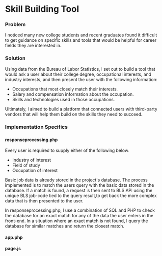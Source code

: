 <h1>Skill Building Tool</h1>


<h3>Problem</h3>

I noticed many new college students and recent graduates found it difficult to get guidance on specific skills and tools that would be helpful for career fields they are interested in.

<h3>Solution</h3>

Using data from the Bureau of Labor Statistics, I set out to build a tool that would ask a user about their college degree, occupational interests, and industry interests, and then present the user with the following information:

<ul>
<li>Occupations that most closely match their interests.</li>
<li>Salary and compensation information about the occupation.</li>
<li>Skills and technologies used in those occupations.</li>
</ul>

Ultimately, I aimed to build a platform that connected users with third-party vendors that will help them build on the skills they need to succeed. 

<h3>Implementation Specifics<h3>
  
 
<h4>responseprocessing.php</h4>


Every user is required to supply either of the following below:
<ul>
  <li>Industry of interest</li>
  <li>Field of study</li>
  <li>Occupation of interest</li>
</ul>

Basic job data is already stored in the project's database. The process implemented is to match the users query with the basic data stored in the database. If a match is found, a request is then sent to BLS API using the unique BLS job-code tied to the query result,to get back the more complex data that is then presented to the user.

In responseprocessing.php, I use a combination of SQL and PHP to check the database for an exact match for any of the data the user enters in the front-end. In a situation where an exact match is not found, I query the database for similar matches and return the closest match.

<h4>app.php</h4>

<h4>page.js</h4>


